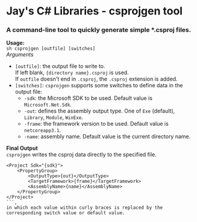# Jay's C# Libraries - csprojgen tool
### A command-line tool to quickly generate simple *.csproj files.

**Usage:**  
``sh
csprojgen [outfile] [switches]
``  
*Arguments*  
 - `[outfile]`: the output file to write to.  
 If left blank, `{directory name}.csproj` is used.  
 If `outfile` doesn't end in `.csproj`, the `.csproj` extension is added.  
 - `[switches]`: `csprojgen` supports some switches to define data in the output file:  
   - `-sdk`: the Microsoft SDK to be used. Default value is `Microsoft.Net.Sdk`.  
   - `-out`: defines the assembly output type. One of `Exe` (default), `Library`, `Module`, `WinExe`.  
   - `-frame`: the framework version to be used. Default value is `netcoreapp3.1`.  
   - `-name`: assembly name. Default value is the current directory name.  

**Final Output**  
`csprojgen` writes the csproj data directly to the specified file.  
```
<Project Sdk="{sdk}">
    <PropertyGroup>
        <OutputType>{out}</OutputType>
        <TargetFramework>{frame}</TargetFramework>
        <AssemblyName>{name}</AssemblyName>
    </PropertyGroup>
</Project>
```,  
in which each value within curly braces is replaced by the corresponding switch value or default value.
